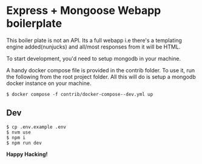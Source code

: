 # Express + Mongoose Webapp boilerplate

This boiler plate is not an API. Its a full webapp i.e there's
a templating engine added(nunjucks) and all/most responses from it will
be HTML.

To start development, you'd need to setup mongodb in your machine.

A handy docker compose file is provided in the contrib folder.
To use it, run the following from the root project folder.
All this will do is setup a mongodb docker instance on your machine.

```
$ docker compose -f contrib/docker-compose--dev.yml up
```

## Dev

```
$ cp .env.example .env
$ nvm use
$ npm i
$ npm run dev
```

**Happy Hacking!**
